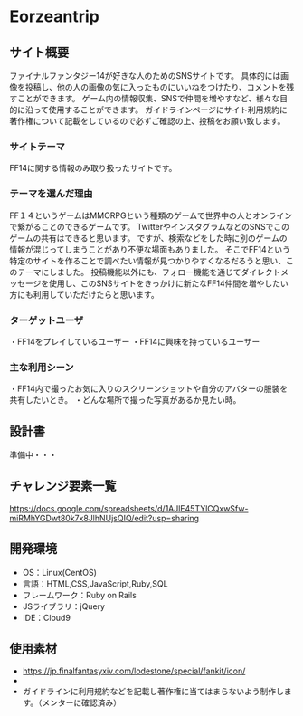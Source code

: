 # Eorzeantrip

## サイト概要
ファイナルファンタジー14が好きな人のためのSNSサイトです。
具体的には画像を投稿し、他の人の画像の気に入ったものにいいねをつけたり、コメントを残すことができます。
ゲーム内の情報収集、SNSで仲間を増やすなど、様々な目的に沿って使用することができます。
ガイドラインページにサイト利用規約に著作権について記載をしているので必ずご確認の上、投稿をお願い致します。

### サイトテーマ
FF14に関する情報のみ取り扱ったサイトです。

### テーマを選んだ理由
FF１４というゲームはMMORPGという種類のゲームで世界中の人とオンラインで繋がることのできるゲームです。
TwitterやインスタグラムなどのSNSでこのゲームの共有はできると思います。
ですが、検索などをした時に別のゲームの情報が混じってしまうことがあり不便な場面もありました。
そこでFF14という特定のサイトを作ることで調べたい情報が見つかりやすくなるだろうと思い、このテーマにしました。
投稿機能以外にも、フォロー機能を通じてダイレクトメッセージを使用し、このSNSサイトをきっかけに新たなFF14仲間を増やしたい方にも利用していただけたらと思います。

### ターゲットユーザ
・FF14をプレイしているユーザー
・FF14に興味を持っているユーザー

### 主な利用シーン
・FF14内で撮ったお気に入りのスクリーンショットや自分のアバターの服装を共有したいとき。
・どんな場所で撮った写真があるか見たい時。


## 設計書
準備中・・・

## チャレンジ要素一覧
https://docs.google.com/spreadsheets/d/1AJlE45TYlCQxwSfw-miRMhYGDwt80k7x8JlhNUjsQIQ/edit?usp=sharing

## 開発環境
- OS：Linux(CentOS)
- 言語：HTML,CSS,JavaScript,Ruby,SQL
- フレームワーク：Ruby on Rails
- JSライブラリ：jQuery
- IDE：Cloud9

## 使用素材
- https://jp.finalfantasyxiv.com/lodestone/special/fankit/icon/
- 
- ガイドラインに利用規約などを記載し著作権に当てはまらないよう制作します。（メンターに確認済み）

